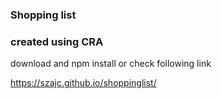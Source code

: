 ### Shopping list

### created using CRA

download and npm install or check following link

https://szajc.github.io/shoppinglist/
